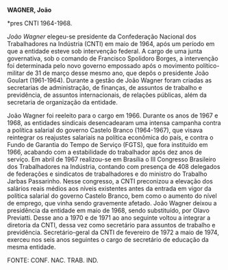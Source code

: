 **WAGNER, João**

\*pres CNTI 1964-1968.

*João Wagner* elegeu-se presidente da Confederação Nacional dos
Trabalhadores na Indústria (CNTI) em maio de 1964, após um período em
que a entidade esteve sob intervenção federal. A cargo de uma junta
governativa, sob o comando de Francisco Spolidoro Borges, a intervenção
foi determinada pelo novo governo empossado após o movimento
político-militar de 31 de março desse mesmo ano, que depôs o presidente
João Goulart (1961-1964). Durante a gestão de João Wagner foram criadas
as secretarias de administração, de finanças, de assuntos de trabalho e
previdência, de assuntos internacionais, de relações públicas, além da
secretaria de organização da entidade.

João Wagner foi reeleito para o cargo em 1966. Durante os anos de 1967 e
1968, as entidades sindicais desencadearam uma intensa campanha contra a
política salarial do governo Castelo Branco (1964-1967), que visava
reintegrar os reajustes salariais na política econômica do país, e
contra o Fundo de Garantia do Tempo de Serviço (FGTS), que fora
instituído em 1966, acabando com a estabilidade do trabalhador após dez
anos de serviço. Em abril de 1967 realizou-se em Brasília o III
Congresso Brasileiro dos Trabalhadores na Indústria, contando com
presença de 408 delegados de federações e sindicatos de trabalhadores e
do ministro do Trabalho Jarbas Passarinho. Nesse congresso, a CNTI
preconizou a elevação dos salários reais médios aos níveis existentes
antes da entrada em vigor da política salarial do governo Castelo
Branco, bem como o aumento do nível de emprego, que vinha sendo
gravemente afetado. João Wagner deixou a presidência da entidade em maio
de 1968, sendo substituído, por Olavo Previatti. Desse ano a 1970 e de
1971 ao ano seguinte voltou a integrar a diretoria da CNTI, dessa vez
como secretário para assuntos de trabalho e previdência.
Secretário-geral da CNTI de fevereiro de 1972 a maio de 1974, exerceu
nos seis anos seguintes o cargo de secretário de educação da mesma
entidade.

FONTE: CONF. NAC. TRAB. IND.

 
